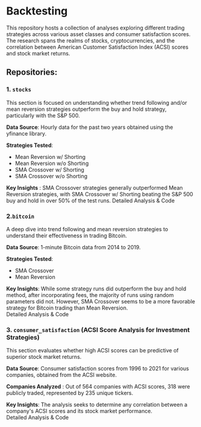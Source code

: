 # Backtesting 
This repository hosts a collection of analyses exploring different trading strategies across various asset classes and consumer satisfaction scores. The research spans the realms of stocks, cryptocurrencies, and the correlation between American Customer Satisfaction Index (ACSI) scores and stock market returns.

## Repositories:
### 1. ```stocks```
This section is focused on understanding whether trend following and/or mean reversion strategies outperform the buy and hold strategy, particularly with the S&P 500.

**Data Source**: Hourly data for the past two years obtained using the yfinance library.  

**Strategies Tested**:
- Mean Reversion w/ Shorting
- Mean Reversion w/o Shorting
- SMA Crossover w/ Shorting
- SMA Crossover w/o Shorting
  
**Key Insights** : SMA Crossover strategies generally outperformed Mean Reversion strategies, with SMA Crossover w/ Shorting beating the S&P 500 buy and hold in over 50% of the test runs.
Detailed Analysis & Code

### 2.```bitcoin```
A deep dive into trend following and mean reversion strategies to understand their effectiveness in trading Bitcoin.

**Data Source**: 1-minute Bitcoin data from 2014 to 2019.  

**Strategies Tested**:  
- SMA Crossover
- Mean Reversion
  
**Key Insights**: While some strategy runs did outperform the buy and hold method, after incorporating fees, the majority of runs using random parameters did not. However, SMA Crossover seems to be a more favorable strategy for Bitcoin trading than Mean Reversion.  
Detailed Analysis & Code

### 3. ```consumer_satisfaction``` (ACSI Score Analysis for Investment Strategies)
This section evaluates whether high ACSI scores can be predictive of superior stock market returns.

**Data Source**: Consumer satisfaction scores from 1996 to 2021 for various companies, obtained from the ACSI website.  

**Companies Analyzed** : Out of 564 companies with ACSI scores, 318 were publicly traded, represented by 235 unique tickers.

**Key Insights**: The analysis seeks to determine any correlation between a company's ACSI scores and its stock market performance.  
Detailed Analysis & Code

